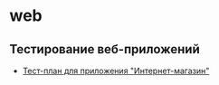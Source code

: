 # web
## Тестирование веб-приложений
 - [Тест-план для приложения "Интернет-магазин"](https://docs.google.com/spreadsheets/d/1Ep1wGCcoCRF7uscvfMBPngyWY1LnBg4LCSo8I_EHlys/edit?usp=sharing)
